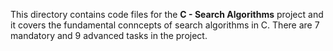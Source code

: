 This directory contains code files for the **C - Search Algorithms** project and it covers the
fundamental conncepts of search algorithms in C. There are 7 mandatory and 9 advanced tasks in the project.
